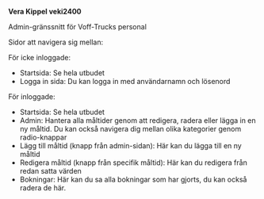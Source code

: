 **Vera Kippel veki2400**

Admin-gränssnitt för Voff-Trucks personal

Sidor att navigera sig mellan:

För icke inloggade:
- Startsida: Se hela utbudet
- Logga in sida: Du kan logga in med användarnamn och lösenord

För inloggade: 
- Startsida: Se hela utbudet
- Admin: Hantera alla måltider genom att redigera, radera eller lägga in en ny måltid. Du kan också navigera dig mellan olika kategorier genom radio-knappar
- Lägg till måltid (knapp från admin-sidan): Här kan du lägga till en ny måltid
- Redigera måltid (knapp från specifik måltid): Här kan du redigera från redan satta värden
- Bokningar: Här kan du sa alla bokningar som har gjorts, du kan också radera de här.